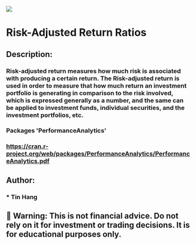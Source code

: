 <img src="RiskReturnR.PNG">  

# Risk-Adjusted Return Ratios

## Description:  
### Risk-adjusted return measures how much risk is associated with producing a certain return. The Risk-adjusted return is used in order to measure that how much return an investment portfolio is generating in comparison to the risk involved, which is expressed generally as a number, and the same can be applied to investment funds, individual securities, and the investment portfolios, etc.  

### Packages 'PerformanceAnalytics'  
### https://cran.r-project.org/web/packages/PerformanceAnalytics/PerformanceAnalytics.pdf  

## Author:  
### * Tin Hang  
## 🔴 Warning: This is not financial advice. Do not rely on it for investment or trading decisions. It is for educational purposes only.  
